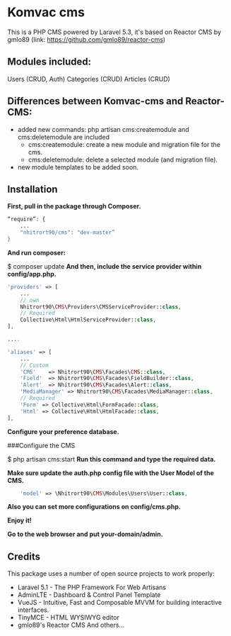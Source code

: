 # Komvac cms

This is a PHP CMS powered by Laravel 5.3, it's based on Reactor CMS by gmlo89 (link: https://github.com/gmlo89/reactor-cms)

## Modules included:

Users (CRUD, Auth)
Categories (CRUD)
Articles (CRUD)


## Differences between Komvac-cms and Reactor-CMS:

- added new commands: php artisan cms:createmodule and cms:deletemodule are included
    - cms:createmodule: create a new module and migration file for the cms.
    - cms:deletemodule: delete a selected module (and migration file).
- new module templates to be added soon.


## Installation

**First, pull in the package through Composer.**
```php
“require”: {
    ...
    "nhitrort90/cms": "dev-master”
}
```
**And run composer:**

$ composer update
**And then, include the service provider within config/app.php.**
```php
'providers' => [
    ...
    // own
    Nhitrort90\CMS\Providers\CMSServiceProvider::class,
    // Required
    Collective\Html\HtmlServiceProvider::class,
],

....

'aliases' => [
    ...
    // Custom
    'CMS'    => Nhitrort90\CMS\Facades\CMS::class,
    'Field'  => Nhitrort90\CMS\Facades\FieldBuilder::class,
    'Alert'  => Nhitrort90\CMS\Facades\Alert::class,
    'MediaManager' => Nhitrort90\CMS\Facades\MediaManager::class,
    // Required
    'Form' => Collective\Html\FormFacade::class,
    'Html' => Collective\Html\HtmlFacade::class,
],
```
**Configure your preference database.**

###Configure the CMS

$ php artisan cms:start
**Run this command and type the required data.**

**Make sure update the auth.php config file with the User Model of the CMS.**
```php
    'model' => \Nhitrort90\CMS\Modules\Users\User::class,
```
**Also you can set more configurations on config/cms.php.**

**Enjoy it!**

**Go to the web browser and put your-domain/admin.**

## Credits

This package uses a number of open source projects to work properly:

* Laravel 5.1 - The PHP Framework For Web Artisans
* AdminLTE - Dashboard & Control Panel Template
* VueJS - Intuitive, Fast and Composable MVVM for building interactive interfaces.
* TinyMCE - HTML WYSIWYG editor
* gmlo89's Reactor CMS And others...

[@hugo_knihtr]:https://twitter.com/hugo_knihtr
